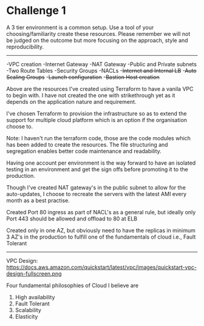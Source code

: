 # Challenge 1

A 3 tier environment is a common setup. Use a tool of your choosing/familiarity create these resources. Please remember we will not be judged on the outcome but more focusing on the approach, style and reproducibility.

-------------------------------------------------------------------------------------------------------

-VPC creation
-Internet Gateway
-NAT Gateway
-Public and Private subnets
-Two Route Tables
-Security Groups
-NACLs
-~~Internet and Internal LB~~
-~~Auto Scaling Groups~~
-~~Launch configuration~~
-~~Bastion Host creation~~

Above are the resources I've created using Terraform to have a vanila VPC to begin with. I have not created the one with strikethrough yet as it depends on the application nature and requirement. 

I've chosen Terraform to provision the infrastructure so as to extend the support for multiple cloud platform which is an option if the organisation choose to.

Note: I haven't run the terraform code, those are the code modules which has been added to create the resources. The file structuring and segregation enables better code maintenance and readability.

Having one account per environment is the way forward to have an isolated testing in an environment and get the sign offs before promoting it to the production.

Though I've created NAT gateway's in the public subnet to allow for the auto-updates, I choose to recreate the servers with the latest AMI every month as a best practise.

Created Port 80 ingress as part of NACL's as a general rule, but ideally only Port 443 should be allowed and offload to 80 at ELB

Created only in one AZ, but obviously need to have the replicas in minimum 3 AZ's in the production to fulfill one of the fundamentals of cloud i.e., Fault Tolerant

-------------------------------------------------------------------------------------------------------

VPC Design:
https://docs.aws.amazon.com/quickstart/latest/vpc/images/quickstart-vpc-design-fullscreen.png

Four fundamental philosophies of Cloud I believe are

1. High availability
2. Fault Tolerant
3. Scalability
4. Elasticity